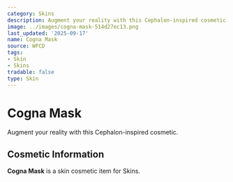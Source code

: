 ```yaml
---
category: Skins
description: Augment your reality with this Cephalon-inspired cosmetic.
image: ../images/cogna-mask-514d27ec13.png
last_updated: '2025-09-17'
name: Cogna Mask
source: WFCD
tags:
- Skin
- Skins
tradable: false
type: Skin
---
```


# Cogna Mask

Augment your reality with this Cephalon-inspired cosmetic.

## Cosmetic Information

**Cogna Mask** is a skin cosmetic item for Skins.

